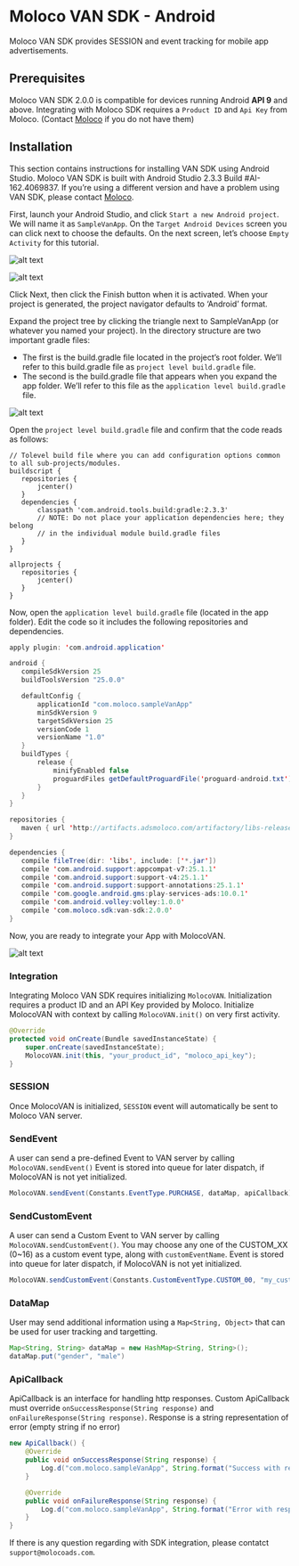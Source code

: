 
# Moloco VAN SDK - Android
Moloco VAN SDK provides SESSION and event tracking for mobile app advertisements.


## Prerequisites
Moloco VAN SDK 2.0.0 is compatible for devices running Android **API 9** and above. Integrating with Moloco SDK requires a `Product ID` and `Api Key` from Moloco. (Contact [Moloco](mailto:support@molocoads.com) if you do not have them)

## Installation

This section contains instructions for installing VAN SDK using Android Studio. Moloco VAN SDK is built with Android Studio 2.3.3 Build #AI-162.4069837. If you’re using a different version and have a problem using VAN SDK, please contact [Moloco](mailto:support@molocoads.com).
  
First, launch your Android Studio, and click `Start a new Android project`. We will name it as `SampleVanApp`. On the `Target Android Devices` screen you can click next to choose the defaults. On the next screen, let’s choose `Empty Activity` for this tutorial.

![alt text](https://storage.googleapis.com/vansdk/android/1.png)

![alt text](https://storage.googleapis.com/vansdk/android/2.png)
  
Click Next, then click the Finish button when it is activated. When your project is generated, the project navigator defaults to ‘Android’ format.
  
Expand the project tree by clicking the triangle next to SampleVanApp (or whatever you named your project). In the directory structure are two important gradle files: 
- The first is the build.gradle file located in the project’s root folder. We’ll refer to this build.gradle file as `project level build.gradle` file. 
- The second is the build.gradle file that appears when you expand the app folder. We’ll refer to this file as the `application level build.gradle` file.

![alt text](https://storage.googleapis.com/vansdk/android/3.png)

Open the `project level build.gradle` file and confirm that the code reads as follows:

```properties
// Tolevel build file where you can add configuration options common to all sub-projects/modules.
buildscript {
   repositories {
       jcenter()
   }
   dependencies {
       classpath 'com.android.tools.build:gradle:2.3.3'
       // NOTE: Do not place your application dependencies here; they belong
       // in the individual module build.gradle files
   }
}

allprojects {
   repositories {
       jcenter()
   }
}
```
  
Now, open the `application level build.gradle` file (located in the app folder). Edit the code so it includes the following repositories and dependencies.

```java
apply plugin: 'com.android.application'

android {
   compileSdkVersion 25
   buildToolsVersion "25.0.0"

   defaultConfig {
       applicationId "com.moloco.sampleVanApp"
       minSdkVersion 9
       targetSdkVersion 25
       versionCode 1
       versionName "1.0"
   }
   buildTypes {
       release {
           minifyEnabled false
           proguardFiles getDefaultProguardFile('proguard-android.txt'), 'proguard-rules.pro'
       }
   }
}

repositories {
   maven { url 'http://artifacts.adsmoloco.com/artifactory/libs-release-local/' }
}

dependencies {
   compile fileTree(dir: 'libs', include: ['*.jar'])
   compile 'com.android.support:appcompat-v7:25.1.1'
   compile 'com.android.support:support-v4:25.1.1'
   compile 'com.android.support:support-annotations:25.1.1'
   compile 'com.google.android.gms:play-services-ads:10.0.1'
   compile 'com.android.volley:volley:1.0.0'
   compile 'com.moloco.sdk:van-sdk:2.0.0'
}
```

Now, you are ready to integrate your App with MolocoVAN.

![alt text](https://storage.googleapis.com/vansdk/android/4.png)

### Integration
Integrating Moloco VAN SDK requires initializing `MolocoVAN`. Initialization requires a product ID and an API Key provided by Moloco. Initialize MolocoVAN with context by calling `MolocoVAN.init()` on very first activity.

```java
@Override
protected void onCreate(Bundle savedInstanceState) {
    super.onCreate(savedInstanceState);
    MolocoVAN.init(this, "your_product_id", "moloco_api_key");
}
```

### SESSION
Once MolocoVAN is initialized, `SESSION` event will automatically be sent to Moloco VAN server.

### SendEvent
A user can send a pre-defined Event to VAN server by calling `MolocoVAN.sendEvent()`
Event is stored into queue for later dispatch, if MolocoVAN is not yet initialized.

```java
MolocoVAN.sendEvent(Constants.EventType.PURCHASE, dataMap, apiCallback)
```

### SendCustomEvent
A user can send a Custom Event to VAN server by calling `MolocoVAN.sendCustomEvent()`. You may choose any one of the CUSTOM_XX (0~16) as a custom event type, along with `customEventName`. Event is stored into queue for later dispatch, if MolocoVAN is not yet initialized.
    
```java
MolocoVAN.sendCustomEvent(Constants.CustomEventType.CUSTOM_00, "my_custom_event", dataMap, apiCallback)
```

### DataMap
User may send additional information using a `Map<String, Object>` that can be used for user tracking and targetting.

```java
Map<String, String> dataMap = new HashMap<String, String>();
dataMap.put("gender", "male")
```

### ApiCallback
ApiCallback is an interface for handling http responses. Custom ApiCallback must override `onSuccessResponse(String response)` and `onFailureResponse(String response)`. Response is a string representation of error (empty string if no error)

```java
new ApiCallback() {
    @Override
    public void onSuccessResponse(String response) {
        Log.d("com.moloco.sampleVanApp", String.format("Success with response : %s", response));
    }

    @Override
    public void onFailureResponse(String response) {
        Log.d("com.moloco.sampleVanApp", String.format("Error with response : %s", response));
    }
}
```

If there is any question regarding with SDK integration, please contatct `support@molocoads.com`.